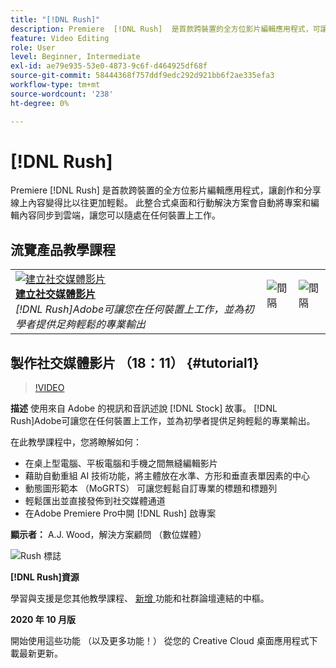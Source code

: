 ```yaml
---
title: "[!DNL Rush]"
description: Premiere  [!DNL Rush]  是首款跨裝置的全方位影片編輯應用程式，可讓創作和分享線上內容變得比以往更加輕鬆
feature: Video Editing
role: User
level: Beginner, Intermediate
exl-id: ae79e935-53e0-4873-9c6f-d464925df68f
source-git-commit: 58444368f757ddf9edc292d921bb6f2ae335efa3
workflow-type: tm+mt
source-wordcount: '238'
ht-degree: 0%

---
```


# [!DNL Rush]

Premiere [!DNL Rush] 是首款跨裝置的全方位影片編輯應用程式，讓創作和分享線上內容變得比以往更加輕鬆。 此整合式桌面和行動解決方案會自動將專案和編輯內容同步到雲端，讓您可以隨處在任何裝置上工作。

## 流覽產品教學課程

<table style="table-layout:fixed">
<tr>
 <td>
   <a href="rush.md#tutorial1">
      <img alt="建立社交媒體影片" src="../assets/rush_socialMediaAd_wood_thumbnail.jpg" />
   </a>
    <div>
   <a href="rush.md#tutorial1"><strong>建立社交媒體影片</strong></a>
    </div>
    <em>[!DNL Rush]Adobe可讓您在任何裝置上工作，並為初學者提供足夠輕鬆的專業輸出</em>
    <br>
  </td>
  <td>
    <img alt="間隔" src="../assets/Whitespacer.png" />
    <div>
    <br>
  </td>
  <td>
    <img alt="間隔" src="../assets/Whitespacer.png" />
    <div>
    <br>
  </td>
</tr>
</table>

## 製作社交媒體影片 （18：11） {#tutorial1}

>[!VIDEO](https://video.tv.adobe.com/v/326900?hidetitle=true)

**描述**
使用來自 Adobe 的視訊和音訊述說 [!DNL Stock] 故事。 [!DNL Rush]Adobe可讓您在任何裝置上工作，並為初學者提供足夠輕鬆的專業輸出。

在此教學課程中，您將瞭解如何：
* 在桌上型電腦、平板電腦和手機之間無縫編輯影片
* 藉助自動重組 AI 技術功能，將主體放在水準、方形和垂直表單因素的中心
* 動態圖形範本 （MoGRTS） 可讓您輕鬆自訂專業的標題和標題列
* 輕鬆匯出並直接發佈到社交媒體通道
* 在Adobe Premiere Pro中開 [!DNL Rush] 啟專案

**顯示者：**
A.J. Wood，解決方案顧問 （數位媒體）

![Rush 標誌](../assets/ru_appicon_96.png)

**[!DNL Rush]資源**

[](https://helpx.adobe.com/support/premiere-rush.html)學習與支援是您其他教學課程、 [ 新增 ](https://helpx.adobe.com/premiere-rush/user-guide.html/premiere-rush/help/whats-new.ug.html) 功能和社群論壇連結的中樞。

**2020 年 10 月版**

開始使用這些功能 （以及更多功能！） 從您的 Creative Cloud 桌面應用程式下載最新更新。
